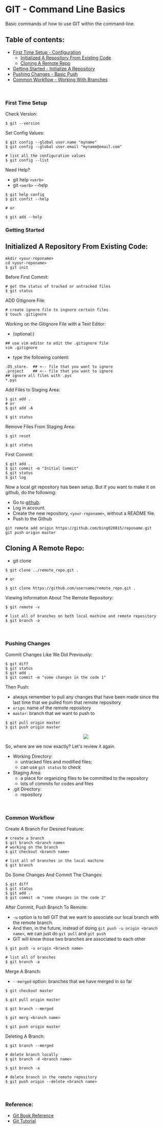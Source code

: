 # GIT - Command Line Basics
Basic commands of how to use GIT within the command-line.


## Table of contents:  
* [First Time Setup - Configuration ](#first-time-setup)
	+ [Initialized A Repository From Existing Code](#initialized-a-repository-from-existing-code)
	+ [Cloning A Remote Repo](#cloning-a-remote-repo)
* [Getting Started - Initialize A Repository](#getting-started) 
* [Pushing Changes - Basic Push](#pushing-changes)  
* [Common Workflow - Working With Branches ](#common-workflow) 

<br>

### First Time Setup
Check Version:
```
$ git --version
```

Set Config Values:
```
$ git config --global user.name "myname"
$ git config --global user.email "myname@email.com"

# list all the configuration values
$ git config --list  
```

Need Help?

* git help `<verb>`
* git `<verb>` --help

```
$ git help config
$ git confit --help

# or

$ git add --help
```

### Getting Started
## Initialized A Repository From Existing Code:
```
mkdir <your-reponame>
cd <your-reponame>
$ git init
```

Before First Commit:
```
# get the status of tracked or untracked files
$ git status
```

ADD Gitignore File:
```
# create ignore file to ingnore certain files
$ touch .gitignore
```

Working on the Gitignore File with a Text Editor:
* (optional:)
```
## use vim editor to edit the .gitignore file
vim .gitignore
```
* type the following content:
```
.DS_store.  ## <-- file that you want to ignore
.project    ## <-- file that you want to ignore
## ignore all files with .pyc
*.pyc 
```

Add Files to Staging Area:
```
$ git add . 
# or
$ git add -A

$ git status
```

Remove Files From Staging Area:
```
$ git reset

$ git status
```

First Commit:
```
$ git add .
$ git commit -m "Initial Commit"
$ git status
$ git log
```
Now a local git repository has been setup. But if you want to make it on github, do the following:

* Go to [github](https://github.com/). 
* Log in account. 
* Create the new repository, `<your-reponame>`, without a README file.
* Push to the Github
```
git remote add origin https://github.com/bing020815/reponame.git
git push origin master
```

## Cloning A Remote Repo:

* git clone <url> <where to clone>

```
$ git clone ../remote_repo.git .

# or

$ git clone https://github.com/username/remote_repo.git .
```

Viewing Information About The Remote Repository:
```
$ git remote -v

# list all of branches on both local machine and remote repository
$ git branch -a
```
<br>

### Pushing Changes
Commit Changes Like We Did Previously:
```
$ git diff
$ git status
$ git add .
$ git commit -m "some changes in the code 1"
```

Then Push:

* always remember to pull any changes that have been made since the last time that we pulled from that remote repository
* `orign`: name of the remote repository
* `master`: branch that we want to push to 

```
$ git pull origin master
$ git push origin master
```

<p align="center"><img src="./images/gitstage.png"></p>
So, where are we now exactly? Let's review it again.

* Working Directory: 
	+ untracked files and modified files; 
	+ can use `git status` to check
* Staging Area:
	+ a place for organizing files to be committed to the repository
	+ lots of commits for codes and files
* .git Directory:
	+ repository


<br>

### Common Workflow 
Create A Branch For Desired Feature:
```
# create a branch
$ git branch <branch name>
# working on the branch
$ git checkout <branch name>

# list all of branches in the local machine
$ git branch
```

Do Some Changes And Commit The Changes:
```
$ git diff
$ git status
$ git add .
$ git commit -m "some changes in the code 2"
```

After Commit, Push Branch To Remote:

* `-u` option is to tell GIT that we want to associate our local branch with the remote branch. 
* And then, in the future, instead of doing `git push -u origin <branch name>`, we can just do `git pull` and `git push` 
* GIT will know those two branches are associated to each other

```
$ git push -u origin <branch name>

# list all of branches
$ git branch -a
```

Merge A Branch:

* `--merged` option: branches that we have merged in so far

```
$ git checkout master

$ git pull origin master

$ git branch --merged

$ git merg <branch name>

$ git push origin master
```

Deleting A Branch:
```
$ git branch --merged

# delete branch locally
$ git branch -d <branch name>

$ git branch -a

# delete branch in the remote repository 
$ git push origin --delete <branch name>
```

<br>

### Reference:  
* [Git Book Reference](https://git-scm.com/book/en/v2)  
* [Git Tutorial](https://www.youtube.com/watch?v=HVsySz-h9r4&list=PL-osiE80TeTuRUfjRe54Eea17-YfnOOAx&index=1)
